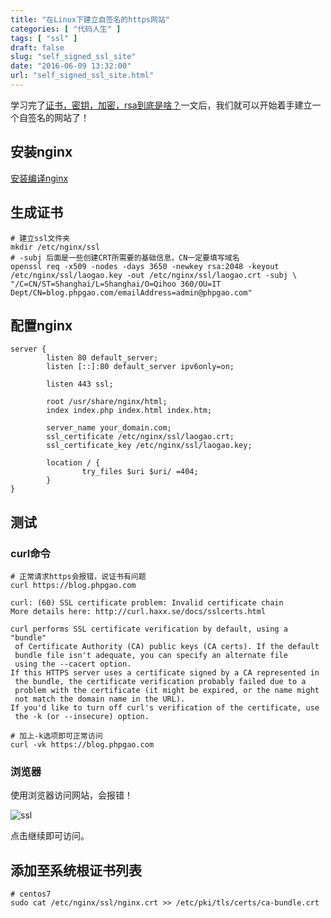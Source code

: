 ```yaml
---
title: "在Linux下建立自签名的https网站"
categories: [ "代码人生" ]
tags: [ "ssl" ]
draft: false
slug: "self_signed_ssl_site"
date: "2016-06-09 13:32:00"
url: "self_signed_ssl_site.html"
---
```


学习完了[证书，密钥，加密，rsa到底是啥？][1]一文后，我们就可以开始着手建立一个自签名的网站了！


<!--more-->


## 安装nginx

[安装编译nginx][2]

## 生成证书

```
# 建立ssl文件夹
mkdir /etc/nginx/ssl
# -subj 后面是一些创建CRT所需要的基础信息，CN一定要填写域名
openssl req -x509 -nodes -days 3650 -newkey rsa:2048 -keyout /etc/nginx/ssl/laogao.key -out /etc/nginx/ssl/laogao.crt -subj \
"/C=CN/ST=Shanghai/L=Shanghai/O=Qihoo 360/OU=IT Dept/CN=blog.phpgao.com/emailAddress=admin@phpgao.com"
```

## 配置nginx

```
server {
        listen 80 default_server;
        listen [::]:80 default_server ipv6only=on;

        listen 443 ssl;

        root /usr/share/nginx/html;
        index index.php index.html index.htm;

        server_name your_domain.com;
        ssl_certificate /etc/nginx/ssl/laogao.crt;
        ssl_certificate_key /etc/nginx/ssl/laogao.key;

        location / {
                try_files $uri $uri/ =404;
        }
}
```

## 测试

### curl命令

```
# 正常请求https会报错，说证书有问题
curl https://blog.phpgao.com

curl: (60) SSL certificate problem: Invalid certificate chain
More details here: http://curl.haxx.se/docs/sslcerts.html

curl performs SSL certificate verification by default, using a "bundle"
 of Certificate Authority (CA) public keys (CA certs). If the default
 bundle file isn't adequate, you can specify an alternate file
 using the --cacert option.
If this HTTPS server uses a certificate signed by a CA represented in
 the bundle, the certificate verification probably failed due to a
 problem with the certificate (it might be expired, or the name might
 not match the domain name in the URL).
If you'd like to turn off curl's verification of the certificate, use
 the -k (or --insecure) option.

# 加上-k选项即可正常访问
curl -vk https://blog.phpgao.com
```

### 浏览器

使用浏览器访问网站，会报错！

![ssl][4]

点击继续即可访问。

## 添加至系统根证书列表

```
# centos7
sudo cat /etc/nginx/ssl/nginx.crt >> /etc/pki/tls/certs/ca-bundle.crt

```


  [1]: https://blog.phpgao.com/encryption_decryption.html
  [2]: https://blog.phpgao.com/nginx_installation.html
  [4]: https://blog.phpgao.com/usr/uploads/2016/06/2978094777.jpg